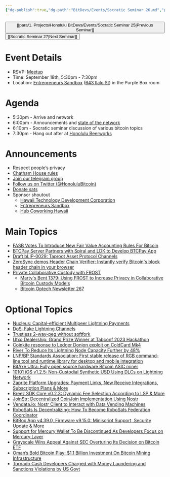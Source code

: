 ```yaml
---
{"dg-publish":true,"dg-path":"BitDevs/Events/Socratic Seminar 26.md","permalink":"/bit-devs/events/socratic-seminar-26/","title":"Socratic Seminar 26","tags":["bitdevs","socratic-26","bitcoin","resource"],"noteIcon":"3","created":"2023-08-22T11:00:41.233-10:00","updated":"2023-09-12T21:39:00.985-10:00"}
---
```




<button class="obsidian-button previous-seminar">[[para/1. Projects/Honolulu BitDevs/Events/Socratic Seminar 25\|Previous Seminar]]</button> <button class="obsidian-button next-seminar">[[Socratic Seminar 27\|Next Seminar]]</button>

# Event Details

- RSVP: [Meetup](https://www.meetup.com/honolulu-bitdevs/events/295946682/)
- Time: September 18th, 5:30pm - 7:30pm
- Location: [Entrepreneurs Sandbox](https://sandboxhawaii.org/) ([643 Ilalo St](https://goo.gl/maps/3Zj38htV13iUn4dcA)) in the Purple Box room

# Agenda

- 5:30pm - Arrive and network  
- 6:00pm - Announcements and [state of the network](https://bitcoin.clarkmoody.com/dashboard/)
- 6:10pm - Socratic seminar discussion of various bitcoin topics
- 7:30pm - Hang out after at [Honolulu Beerworks](https://www.honolulubeerworks.com/)

# Announcements

- Respect people’s privacy
- [Chatham House rules](https://www.chathamhouse.org/about-us/chatham-house-rule)
- [Join our telegram group](https://t.me/+Uh9gbHO9EHFkZWJh)
- [Follow us on Twitter (@HonoluluBitcoin)](https://twitter.com/HonoluluBitcoin)
- [Donate sats](https://checkout.opennode.com/p/5dea6b7a-d33c-4fda-b54c-98f092814c7d)
- Sponsor shoutout
	- [Hawaii Technology Development Corporation](https://www.htdc.org/about/)
	- [Entrepreneurs Sandbox](https://sandboxhawaii.org/)
	- [Hub Coworking Hawaii](https://hubcoworkinghi.com/)

# Main Topics

- [FASB Votes To Introduce New Fair Value Accounting Rules For Bitcoin](https://www.nobsbitcoin.com/fasb-votes-in-favor-of-fair-value-accounting-for-bitcoin/) 
- [BTCPay Server Partners with Spiral and LDK to Develop BTCPay App](https://www.nobsbitcoin.com/btcpay-server-partners-with-spiral-and-ldk-to-develop-btcpay-app/)
- [Draft bLIP-0029: Taproot Asset Protocol Channels](https://lists.linuxfoundation.org/pipermail/lightning-dev/2023-September/004089.html)
- [ZeroSync demos Header Chain Verifier: Instantly verify Bitcoin's block header chain in your browser](https://twitter.com/roasbeef/status/1700598667546419552?s=52&t=fR1UfkkV0hfE5yaQW87bRg) 
- [Private Collaborative Custody with FROST](https://gist.github.com/nickfarrow/4be776782bce0c12cca523cbc203fb9d/)
	- [Marty's Bent 1379: Using FROST to Increase Privacy in Collaborative Bitcoin Custody Models](https://tftc.io/martys-bent/issue-1379-using-frost-to-increase-privacy-in-collaborative-bitcoin-custody-models/)
	- [Bitcoin Optech Newsletter 267](https://bitcoinops.org/en/newsletters/2023/09/06/?ref=nobsbitcoin.com#privacy-enhanced-co-signing)

# Optional Topics

- [Nucleus: Capital-efficient Multipeer Lightning Payments](https://www.nobsbitcoin.com/nucleus-capital-efficient-multipeer-lightning-payments/)
- [DoS: Fake Lightning Channels](https://www.nobsbitcoin.com/dos-fake-lightning-channels/)
- [Trustless 2-way-peg without softfork](https://lists.linuxfoundation.org/pipermail/bitcoin-dev/2023-September/021948.html)
- [Utxo Dealership: Grand Prize Winner at Tabconf 2023 Hackathon](https://youtu.be/gHqB8htq8Kg?si=9DHMsjEkzBYHEqvB)
- [Coinkite response to Ledger Donjon exploit on ColdCard Mk4](https://blog.coinkite.com/donjon-faults-2023/)
- [River To Reduce Its Lightning Node Capacity Further by 48%](https://www.nobsbitcoin.com/river-to-reduce-its-lightning-node-capacity-by-48/)
- [LNP/BP Standards Association: First stable release of RGB command-line tool and runtime library for desktop and mobile integration](https://twitter.com/lnp_bp/status/1699433986752233620?s=52&t=fR1UfkkV0hfE5yaQW87bRg)
- [BitAxe Ultra: Fully open source hardware Bitcoin ASIC miner](https://www.nobsbitcoin.com/bitaxe-ultra/)
- [10101 iOS v1.2.5: Non-Custodial Synthetic USD Using DLCs on Lightning Network](https://www.nobsbitcoin.com/10101-v1-2-5-ios-beta/)
- [Zaprite Platform Upgrades: Payment Links, New Receive Integrations, Subscription Plans & More](https://blog.zaprite.com/zaprite-platform-upgrades)
- [Breez SDK Core v0.2.3: Dynamic Fee Selection According to LSP & More](https://www.nobsbitcoin.com/breez-sdk-core-v0-2-3/)
- [JoinStr: Decentralized CoinJoin Implementation Using Nostr](https://www.nobsbitcoin.com/joinstr-decentralized-coinjoin-implementation-using-nostr/)
- [Vendata.io: Nostr Client to Interact with Data Vending Machines](https://www.nobsbitcoin.com/vendata-io-a-nostr-client-to-interact-with-data-vending-machines/)
- [RoboSats Is Decentralizing: How To Become RoboSats Federation Coordinator](https://www.nobsbitcoin.com/robosats-is-decentralizing-how-to-become-robosats-federation-coordinator/)
- [BitBox App v4.39.0, Firmware v9.15.0: Miniscript Support, Security Update & More](https://www.nobsbitcoin.com/bitbox-app-v4-39-0-firmware-v9-15-0/)
- [Support for Mercury Wallet To Be Discontinued As Developers Focus on Mercury Layer](https://www.nobsbitcoin.com/support-for-mercury-wallet-discontinued/)
- [Grayscale Wins Appeal Against SEC Overturing Its Decision on Bitcoin ETF](https://www.nobsbitcoin.com/grayscale-wins-appeal-over-sec/)
- [Oman’s Bold Bitcoin Play: $1.1 Billion Investment On Bitcoin Mining Infrastructure](https://www.forbes.com/sites/irinaheaver/2023/08/24/omans-bold-bitcoin-play-11-billion-investment-on-bitcoin-mining-infrastructure/?sh=6896c1642709)
- [Tornado Cash Developers Charged with Money Laundering and Sanctions Violations by US Govt](https://www.nobsbitcoin.com/tornado-cash-developers-charged-with-money-laundering-and-sanctions-violations/) 